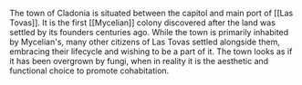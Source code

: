 The town of Cladonia is situated between the capitol and main port of [[Las Tovas]]. It is the first [[Mycelian]] colony discovered after the land was settled by its founders centuries ago.  While the town is primarily inhabited by Mycelian's, many other citizens of Las Tovas settled alongside them, embracing their lifecycle and wishing to be a part of it. The town looks as if it has been overgrown by fungi, when in reality it is the aesthetic and functional choice to promote cohabitation. 
